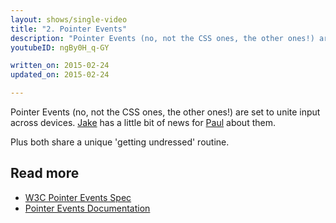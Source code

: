 ```yaml
---
layout: shows/single-video
title: "2. Pointer Events"
description: "Pointer Events (no, not the CSS ones, the other ones!) are set to unite input across devices. Jake has a little bit of news for Paul about them."
youtubeID: ngBy0H_q-GY

written_on: 2015-02-24
updated_on: 2015-02-24

---
```


Pointer Events (no, not the CSS ones, the other ones!) are set to unite input across devices. [Jake](https://twitter.com/jaffathecake) has a little bit of news for [Paul](https://twitter.com/aerotwist) about them.

Plus both share a unique 'getting undressed' routine.

## Read more

* [W3C Pointer Events Spec](https://msdn.microsoft.com/en-us/library/ie/dn433244%28v=vs.85%29.aspx)
* [Pointer Events Documentation](https://msdn.microsoft.com/en-us/library/ie/dn433244%28v=vs.85%29.aspx)
